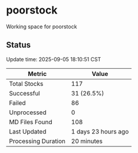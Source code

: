 # poorstock
Working space for poorstock

## Status
Update time: 2025-09-05 18:10:51 CST

| Metric | Value |
|--------|-------|
| Total Stocks | 117 |
| Successful | 31 (26.5%) |
| Failed | 86 |
| Unprocessed | 0 |
| MD Files Found | 108 |
| Last Updated | 1 days 23 hours ago |
| Processing Duration | 20 minutes |

